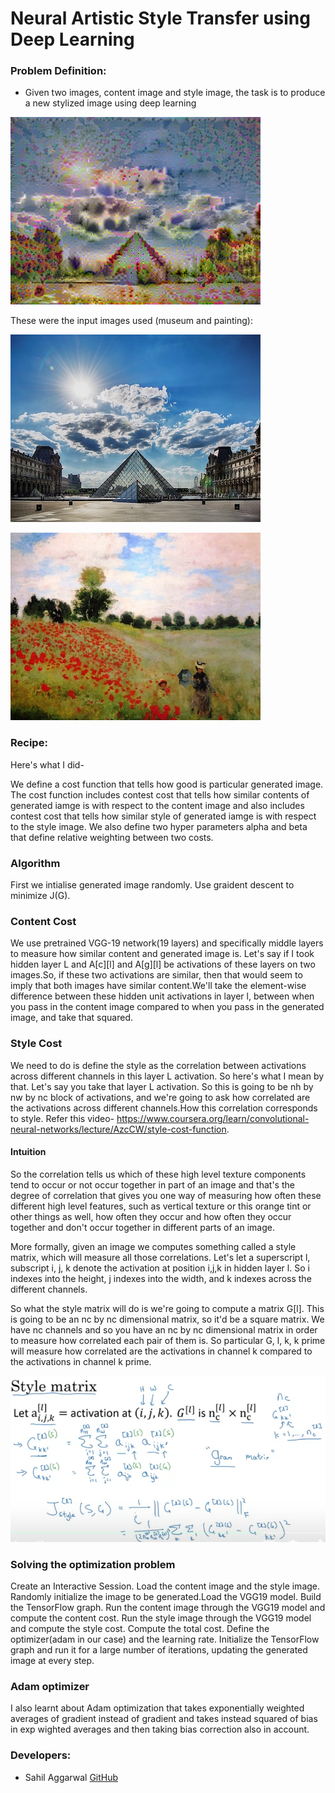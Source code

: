 # Neural Artistic Style Transfer using Deep Learning

### Problem Definition:
- Given two images, content image and style image, the task is to produce a new stylized image using deep learning

![output](output/100.png)

These were the input images used (museum and painting):

![input-content](louvre_small.jpg)

![input-style](monet.jpg)


### Recipe:

Here's what I did-

We define a cost function that tells how good is particular generated image. The cost function includes contest cost that tells how similar contents of generated iamge is with respect to the content image and also includes contest cost that tells how similar style of generated iamge is with respect to the style image.
We also define two hyper parameters alpha and beta that define relative weighting between two costs.

### Algorithm
First we intialise generated image randomly. Use graident descent to minimize J(G).

### Content Cost

We use pretrained VGG-19 network(19 layers) and specifically middle layers to measure how similar content and generated image is. 
Let's say if I took hidden layer L and A[c][l] and A[g][l] be activations of these layers on two images.So, if these two activations are similar, then that would seem to imply that both images have similar content.We'll take the element-wise difference between these hidden unit activations in layer l, between when you pass in the content image compared to when you pass in the generated image, and take that squared.

### Style Cost
We need to do is define the style as the correlation between activations across different channels in this layer L activation. So here's what I mean by that. Let's say you take that layer L activation. So this is going to be nh by nw by nc block of activations, and we're going to ask how correlated are the activations across different channels.How this correlation corresponds to style.
Refer this video-
https://www.coursera.org/learn/convolutional-neural-networks/lecture/AzcCW/style-cost-function. 

#### Intuition
So the correlation tells us which of these high level texture components tend to occur or not occur together in part of an image and that's the degree of correlation that gives you one way of measuring how often these different high level features, such as vertical texture or this orange tint or other things as well, how often they occur and how often they occur together and don't occur together in different parts of an image.

More formally, given an image we computes something called a style matrix, which will measure all those correlations. Let's let a superscript l, subscript i, j, k denote the activation at position i,j,k in hidden layer l. So i indexes into the height, j indexes into the width, and k indexes across the different channels. 

So what the style matrix will do is we're going to compute a matrix G[l]. This is going to be an nc by nc dimensional matrix, so it'd be a square matrix. We have nc channels and so you have an nc by nc dimensional matrix in order to measure how correlated each pair of them is. So particular G, l, k, k prime will measure how correlated are the activations in channel k compared to the activations in channel k prime.

![input-style](https://github.com/sahilee26/Neural-Artistic-Style-Transfer/blob/master/Style_matrix.PNG)

### Solving the optimization problem
Create an Interactive Session. Load the content image and the style image. Randomly initialize the image to be generated.Load the VGG19 model. Build the TensorFlow graph. Run the content image through the VGG19 model and compute the content cost. Run the style image through the VGG19 model and compute the style cost. Compute the total cost. Define the optimizer(adam in our case) and the learning rate. Initialize the TensorFlow graph and run it for a large number of iterations, updating the generated image at every step.

### Adam optimizer

I also learnt about Adam optimization that takes exponentially weighted averages of gradient instead of gradient and takes instead  squared of bias in exp wighted averages and then taking bias correction also in account.

### Developers:
- Sahil Aggarwal [GitHub](https://github.com/sahilee26)
